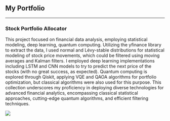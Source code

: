 ## My Portfolio

---

### Stock Portfolio Allocator 
<!--(/sample_page)(/pdf/sample_presentation.pdf)(http://example.com/) -->

This project focused on financial data analysis, employing statistical modeling, deep learning, quantum computing. Utilizing the yfinance library to extract the data, I used normal and Lévy-stable distributions for statistical modeling of stock price movements, which could be filtered using moving averages and Kalman filters. I employed deep learning implementations including LSTM and CNN models to try to predict the next price of the stocks (with no great success, as expected). Quantum computing is explored through Qiskit, applying VQE and QAOA algorithms for portfolio optimization, but classical algorithms were also used for this purpose. This collection underscores my proficiency in deploying diverse technologies for advanced financial analytics, encompassing classical statistical approaches, cutting-edge quantum algorithms, and efficient filtering techniques.


<img src="images/stocks_img?raw=true"/>






<!--
#---
#<p style="font-size:11px">Page template forked from <a href="https://github.com/evanca/quick-portfolio">evanca</a></p>
-->
